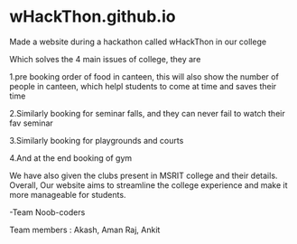# wHackThon.github.io
Made a website during a hackathon called wHackThon in our college 

Which solves the 4 main issues of college, they are

1.pre booking order of food in canteen, this will also show the number of people in canteen, which helpl students to come at time and saves their time

2.Similarly booking for seminar falls, and they can never fail to watch their fav seminar

3.Similarly booking for playgrounds and courts

4.And at the end booking of gym

We have also given the clubs present in MSRIT college and their details. Overall, Our website aims to streamline the college experience and make it more manageable for students.

-Team Noob-coders

Team members : Akash, Aman Raj, Ankit

